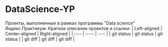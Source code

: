 # DataScience-YP
Проекты, выполненные в рамках программы "Data science" Яндекс.Практикум: Краткое описание проектов и ссылки:
| Left-aligned | Center-aligned | Right-aligned |
| :---         |     :---:      |          ---: |
| git status   | git status     | git status    |
| git diff     | git diff       | git diff      |
